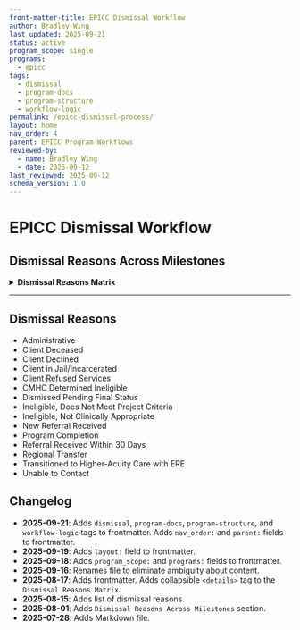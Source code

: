 ```yaml
---
front-matter-title: EPICC Dismissal Workflow  
author: Bradley Wing
last_updated: 2025-09-21
status: active
program_scope: single
programs:
  - epicc
tags:
  - dismissal
  - program-docs
  - program-structure
  - workflow-logic
permalink: /epicc-dismissal-process/
layout: home
nav_order: 4
parent: EPICC Program Workflows
reviewed-by:
  - name: Bradley Wing
  - date: 2025-09-12
last_reviewed: 2025-09-12
schema_version: 1.0  
---
```


# EPICC Dismissal Workflow

## Dismissal Reasons Across Milestones

<details>
<summary><strong>Dismissal Reasons Matrix</strong></summary>

<div markdown="1">

|     Referral                                        |     Initial Contact                                 |     Two Week                                            |     Thirty Day                                          |     Three Month                                         |     Six Month                                       |
|-----------------------------------------------------|-----------------------------------------------------|---------------------------------------------------------|---------------------------------------------------------|---------------------------------------------------------|-----------------------------------------------------|
|                                                     |     ~~Already Enrolled In SUD   Services~~              |                                                         |                                                         |                                                         |                                                     |
|     ~~Client Deceased~~                                 |     ~~Client Deceased~~                                 |     Client Deceased                                     |     Client Deceased                                     |     Client Deceased                                     |     Client Deceased                                 |
|     Client Declined                                 |     Client Declined                                 |     Client Declined                                     |     Client Declined                                     |     Client Declined                                     |     Client Declined                                 |
|     Client In Jail/Incarcerated                     |     Client In Jail/Incarcerated                     |     Client In Jail/Incarcerated                         |     Client In Jail/Incarcerated                         |     Client In Jail/Incarcerated                         |     Client in Jail/Incarcerated                     |
|     Eligible For Services                           |     Enrolled With EPICC                             |     Engaged                                             |     Engaged                                             |     Engaged                                             |                                                     |
|     Ineligible, Does Not Meet   Project Criteria    |     Ineligible, Does Not Meet   Project Criteria    |     Ineligible, Does Not Meet Project Criteria          |     Ineligible, Does Not Meet Project Criteria          |     Ineligible, Does Not Meet Project Criteria          |                                                     |
|     Ineligible, Not Clinically Appropriate          |     Ineligible, Not Clinically Appropriate          |     Ineligible, Not Clinically Appropriate              |     Ineligible, Not Clinically Appropriate              |     Ineligible, Not Clinically Appropriate              |     Ineligible, Not Clinically Appropriate          |
|     Unable To Contact/Locate                        |     Unable To Contact/Locate                        |                                                         |                                                         |                                                         |                                                     |
|                                                     |     Referral Received Within 30   Days              |     Referral Received Within 30   Days                  |                                                         |                                                         |                                                     |
|                                                     |     Regional Transfer                               |     Regional Transfer                                   |     Regional Transfer                                   |     Regional Transfer                                   |                                                     |
|                                                     |     Services Transferred To ERE                     |                                                         |                                                         |                                                         |                                                     |
|                                                     |     Services Transferred to   Youth ERE Program     |                                                         |                                                         |                                                         |                                                     |
|                                                     |                                                     |     Not Engaged                                         |     Not Engaged                                         |     Not Engaged                                         |                                                     |
|                                                     |                                                     |                                                         |     New Referral Received                               |     New Referral Received                               |                                                     |
|                                                     |                                                     |                                                         |                                                         |                                                         |     Completed EPICC Program                         |
|                                                     |                                                     |                                                         |                                                         |                                                         |     Re-Enrolled In EPICC   Program                  |

</div>
</details>

---

## Dismissal Reasons

- Administrative
- Client Deceased
- Client Declined
- Client in Jail/Incarcerated
- Client Refused Services
- CMHC Determined Ineligible
- Dismissed Pending Final Status
- Ineligible, Does Not Meet Project Criteria
- Ineligible, Not Clinically Appropriate
- New Referral Received
- Program Completion
- Referral Received Within 30 Days
- Regional Transfer
- Transitioned to Higher-Acuity Care with ERE
- Unable to Contact

## Changelog

- **2025-09-21**: Adds `dismissal`, `program-docs`, `program-structure`, and `workflow-logic` tags to frontmatter. Adds `nav_order:` and `parent:` fields to frontmatter.
- **2025-09-19**: Adds `layout:` field to frontmatter.
- **2025-09-18**: Adds `program_scope:` and `programs:` fields to frontmatter.
- **2025-09-16**: Renames file to eliminate ambiguity about content.
- **2025-08-17**: Adds frontmatter. Adds collapsible `<details>` tag to the `Dismissal Reasons Matrix`.
- **2025-08-15**: Adds list of dismissal reasons.
- **2025-08-01**: Adds `Dismissal Reasons Across Milestones` section.
- **2025-07-28**: Adds Markdown file.  
